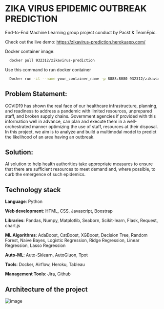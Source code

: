 # ZIKA VIRUS EPIDEMIC OUTBREAK PREDICTION
End-to-End Machine Learning group project conduct by Packt &amp; TeamEpic.


Check out the live demo: https://zikavirus-prediction.herokuapp.com/

Docker container image: 

```bash
  docker pull 932312/zikavirus-prediction
```

Use this command to run docker container

```bash
  Docker run -it --name your_container_name -p 8888:8080 932312/zikavirus-prediction:latest
```



## Problem Statement:
COVID19 has shown the real face of our healthcare infrastructure, planning, and readiness to address a pandemic with limited resources, unprepared staff, and broken supply chains. Government agencies if provided with this information well in advance, can plan and execute them in a well-orchestrated manner optimizing the use of staff, resources at their disposal. In this project, we aim is to analyze and build a multimodal model to predict the likelihood of an area having an outbreak.

## Solution:
AI solution to help health authorities take appropriate measures to ensure that there are sufficient resources to meet demand and, where possible, to curb the emergence of such epidemics.


## Technology stack
**Language**: Python

**Web development**: HTML, CSS, Javascript, Boostrap

**Libraries**: Pandas, Numpy, Matplotlib, Seaborn, Scikit-learn, Flask, Request, chart.js

**ML Algorithms**: AdaBoost, CatBoost, XGBoost, Decision Tree, Random Forest, Naive Bayes, Logistic Regression, Ridge Regression, Linear Regression, Lasso Regression

**Auto-ML**: Auto-Sklearn, AutoGluon, Tpot

**Tools**: Docker, Airflow, Heroku, Tableau

**Management Tools**: Jira, Github


## Architecture of the project
![image](https://user-images.githubusercontent.com/66164268/135323580-289f7b8f-72de-449d-ab6b-add562db8382.png)

